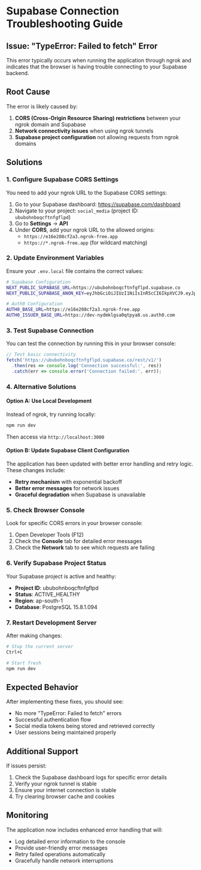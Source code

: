 # Supabase Connection Troubleshooting Guide

## Issue: "TypeError: Failed to fetch" Error

This error typically occurs when running the application through ngrok and indicates that the browser is having trouble connecting to your Supabase backend.

## Root Cause

The error is likely caused by:
1. **CORS (Cross-Origin Resource Sharing) restrictions** between your ngrok domain and Supabase
2. **Network connectivity issues** when using ngrok tunnels
3. **Supabase project configuration** not allowing requests from ngrok domains

## Solutions

### 1. Configure Supabase CORS Settings

You need to add your ngrok URL to the Supabase CORS settings:

1. Go to your Supabase dashboard: https://supabase.com/dashboard
2. Navigate to your project: `social_media` (project ID: `ububohnboqcftnfgflpd`)
3. Go to **Settings** → **API**
4. Under **CORS**, add your ngrok URL to the allowed origins:
   - `https://e16e208cf2a3.ngrok-free.app`
   - `https://*.ngrok-free.app` (for wildcard matching)

### 2. Update Environment Variables

Ensure your `.env.local` file contains the correct values:

```bash
# Supabase Configuration
NEXT_PUBLIC_SUPABASE_URL=https://ububohnboqcftnfgflpd.supabase.co
NEXT_PUBLIC_SUPABASE_ANON_KEY=eyJhbGciOiJIUzI1NiIsInR5cCI6IkpXVCJ9.eyJpc3MiOiJzdXBhYmFzZSIsInJlZiI6InVidWJvaG5ib3FjZnRuZmdmbHBkIiwicm9sZSI6ImFub24iLCJpYXQiOjE3NDg1MjI3ODEsImV4cCI6MjA2NDA5ODc4MX0.ISomr__boxC6zsAydWL2m6Nb_0Q2wwb_m0HwApA_tL4

# Auth0 Configuration
AUTH0_BASE_URL=https://e16e208cf2a3.ngrok-free.app
AUTH0_ISSUER_BASE_URL=https://dev-nydmklgsa0qtpya8.us.auth0.com
```

### 3. Test Supabase Connection

You can test the connection by running this in your browser console:

```javascript
// Test basic connectivity
fetch('https://ububohnboqcftnfgflpd.supabase.co/rest/v1/')
  .then(res => console.log('Connection successful:', res))
  .catch(err => console.error('Connection failed:', err));
```

### 4. Alternative Solutions

#### Option A: Use Local Development
Instead of ngrok, try running locally:
```bash
npm run dev
```
Then access via `http://localhost:3000`

#### Option B: Update Supabase Client Configuration
The application has been updated with better error handling and retry logic. These changes include:
- **Retry mechanism** with exponential backoff
- **Better error messages** for network issues
- **Graceful degradation** when Supabase is unavailable

### 5. Check Browser Console

Look for specific CORS errors in your browser console:
1. Open Developer Tools (F12)
2. Check the **Console** tab for detailed error messages
3. Check the **Network** tab to see which requests are failing

### 6. Verify Supabase Project Status

Your Supabase project is active and healthy:
- **Project ID**: ububohnboqcftnfgflpd
- **Status**: ACTIVE_HEALTHY
- **Region**: ap-south-1
- **Database**: PostgreSQL 15.8.1.094

### 7. Restart Development Server

After making changes:
```bash
# Stop the current server
Ctrl+C

# Start fresh
npm run dev
```

## Expected Behavior

After implementing these fixes, you should see:
- No more "TypeError: Failed to fetch" errors
- Successful authentication flow
- Social media tokens being stored and retrieved correctly
- User sessions being maintained properly

## Additional Support

If issues persist:
1. Check the Supabase dashboard logs for specific error details
2. Verify your ngrok tunnel is stable
3. Ensure your internet connection is stable
4. Try clearing browser cache and cookies

## Monitoring

The application now includes enhanced error handling that will:
- Log detailed error information to the console
- Provide user-friendly error messages
- Retry failed operations automatically
- Gracefully handle network interruptions